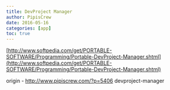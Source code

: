 ```yaml
---
title: DevProject Manager
author: PipisCrew
date: 2016-05-16
categories: [app]
toc: true
---
```


[http://www.softpedia.com/get/PORTABLE-SOFTWARE/Programming/Portable-DevProject-Manager.shtml](http://www.softpedia.com/get/PORTABLE-SOFTWARE/Programming/Portable-DevProject-Manager.shtml)

origin - http://www.pipiscrew.com/?p=5406 devproject-manager